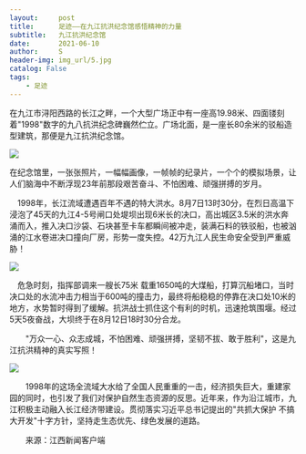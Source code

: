 ```yaml
---
layout:     post
title:      足迹——在九江抗洪纪念馆感悟精神的力量
subtitle:   九江抗洪纪念馆
date:       2021-06-10
author:     S
header-img: img_url/5.jpg
catalog: False
tags:
    - 足迹
---
```


在九江市浔阳西路的长江之畔，一个大型广场正中有一座高19.98米、四面镂刻着"1998"数字的九八抗洪纪念碑巍然伫立。广场北面，是一座长80余米的驳船造型建筑，那便是九江抗洪纪念馆。

![](https://raw.githubusercontent.com/shaosb/shaosb.github.io/master/img_url/5-1.jpg)

在纪念馆里，一张张照片，一幅幅画像，一帧帧的纪录片，一个个的模拟场景，让人们脑海中不断浮现23年前那段艰苦奋斗、不怕困难、顽强拼搏的岁月。

　1998年，长江流域遭遇百年不遇的特大洪水。8月7日13时30分，在烈日高温下浸泡了45天的九江4-5号闸口处堤坝出现6米长的决口，高出城区3.5米的洪水奔涌而入，推入决口沙袋、石块甚至卡车都瞬间被冲走，装满石料的铁驳船，也被汹涌的江水卷进决口撞向厂房，形势一度失控。42万九江人民生命安全受到严重威胁！

![](https://raw.githubusercontent.com/shaosb/shaosb.github.io/master/img_url/5-2.jpg)

　危急时刻，指挥部调来一艘长75米 载重1650吨的大煤船，打算沉船堵口，当时决口处的水流冲击力相当于600吨的撞击力，最终将船稳稳的停靠在决口处10米的地方，水势暂时得到了缓解。抗洪战士抓住这个有利的时机，迅速抢筑围堰。经过5天5夜奋战，大坝终于在8月12日18时30分合龙。

　　"万众一心、众志成城，不怕困难、顽强拼搏，坚韧不拔、敢于胜利"，这是九江抗洪精神的真实写照！

![](https://raw.githubusercontent.com/shaosb/shaosb.github.io/master/img_url/5-3.jpg)

　　1998年的这场全流域大水给了全国人民重重的一击，经济损失巨大，重建家园的同时，也引发了我们对保护自然生态资源的反思。近年来，作为沿江城市，九江积极主动融入长江经济带建设。贯彻落实习近平总书记提出的"共抓大保护 不搞大开发"十字方针，坚持走生态优先、绿色发展的道路。

　　来源：江西新闻客户端
